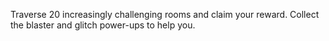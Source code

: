 Traverse 20 increasingly challenging rooms and claim your reward. 
Collect the blaster and glitch power-ups to help you.